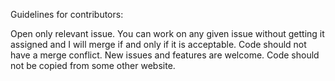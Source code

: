 Guidelines for contributors:

Open only relevant issue.
You can work on any given issue without getting it assigned and I will merge if and only if it is acceptable.
Code should not have a merge conflict.
New issues and features are welcome.
Code should not be copied from some other website.
